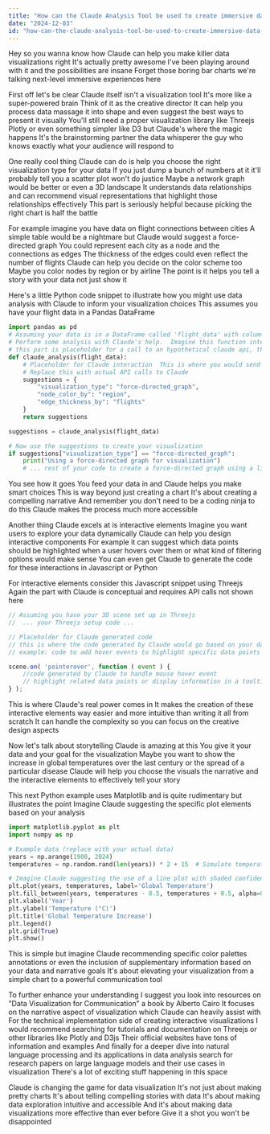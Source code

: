```yaml
---
title: "How can the Claude Analysis Tool be used to create immersive data visualizations?"
date: "2024-12-03"
id: "how-can-the-claude-analysis-tool-be-used-to-create-immersive-data-visualizations"
---
```


Hey so you wanna know how Claude can help you make killer data visualizations right  It's actually pretty awesome  I've been playing around with it and the possibilities are insane  Forget those boring bar charts we're talking next-level immersive experiences here

First off let's be clear Claude itself isn't a visualization tool  It's more like a super-powered brain  Think of it as the creative director  It can help you process data massage it into shape and even suggest the best ways to present it visually  You'll still need a proper visualization library like Threejs Plotly or even something simpler like D3 but Claude's where the magic happens  It's the brainstorming partner the data whisperer the guy who knows exactly what your audience will respond to

One really cool thing Claude can do is help you choose the right visualization type for your data  If you just dump a bunch of numbers at it it'll probably tell you a scatter plot won't do justice  Maybe a network graph would be better or even a 3D landscape  It understands data relationships and can recommend visual representations that highlight those relationships effectively  This part is seriously helpful because picking the right chart is half the battle


For example imagine you have data on flight connections between cities  A simple table would be a nightmare but Claude would suggest a force-directed graph  You could represent each city as a node and the connections as edges The thickness of the edges could even reflect the number of flights  Claude can help you decide on the color scheme too  Maybe you color nodes by region or by airline  The point is it helps you tell a story with your data not just show it


Here's a little Python code snippet to illustrate how you might use data analysis with Claude to inform your visualization choices  This assumes you have your flight data in a Pandas DataFrame


```python
import pandas as pd
# Assuming your data is in a DataFrame called 'flight_data' with columns 'origin', 'destination', 'flights'
# Perform some analysis with Claude's help.  Imagine this function interacts with Claude's API.
# this part is placeholder for a call to an hypothetical claude api, the real implementation is complex and requires external library
def claude_analysis(flight_data):
    # Placeholder for Claude interaction  This is where you would send your data to Claude and get back suggestions.
    # Replace this with actual API calls to Claude
    suggestions = {
        "visualization_type": "force-directed_graph",
        "node_color_by": "region",
        "edge_thickness_by": "flights"
    }
    return suggestions

suggestions = claude_analysis(flight_data)

# Now use the suggestions to create your visualization
if suggestions["visualization_type"] == "force-directed_graph":
    print("Using a force-directed graph for visualization")
    # ... rest of your code to create a force-directed graph using a library like NetworkX or similar ...

```


You see how it goes  You feed your data in and Claude helps you make smart choices  This is way beyond just creating a chart  It's about creating a compelling narrative  And remember you don't need to be a coding ninja to do this  Claude makes the process much more accessible


Another thing Claude excels at is interactive elements  Imagine you want users to explore your data dynamically  Claude can help you design interactive components  For example it can suggest which data points should be highlighted when a user hovers over them or what kind of filtering options would make sense  You can even get Claude to generate the code for these interactions in Javascript or Python


For interactive elements  consider this Javascript snippet using Threejs  Again the part with Claude is conceptual and requires API calls not shown here


```javascript
// Assuming you have your 3D scene set up in Threejs
//  ... your Threejs setup code ...

// Placeholder for Claude generated code
// this is where the code generated by Claude would go based on your data and requirements
// example: code to add hover events to highlight specific data points

scene.on( 'pointerover', function ( event ) {
    //code generated by Claude to handle mouse hover event
    // highlight related data points or display information in a tooltip
} );
```

This is where Claude's real power comes in  It makes the creation of these interactive elements way easier and more intuitive than writing it all from scratch  It can handle the complexity so you can focus on the creative design aspects


Now let's talk about storytelling  Claude is amazing at this  You give it your data and your goal for the visualization  Maybe you want to show the increase in global temperatures over the last century or the spread of a particular disease  Claude will help you choose the visuals the narrative and the interactive elements to effectively tell your story


This next Python example uses Matplotlib and is quite rudimentary but illustrates the point  Imagine Claude suggesting the specific plot elements based on your analysis


```python
import matplotlib.pyplot as plt
import numpy as np

# Example data (replace with your actual data)
years = np.arange(1900, 2024)
temperatures = np.random.rand(len(years)) * 2 + 15  # Simulate temperature increase

# Imagine Claude suggesting the use of a line plot with shaded confidence intervals
plt.plot(years, temperatures, label='Global Temperature')
plt.fill_between(years, temperatures - 0.5, temperatures + 0.5, alpha=0.3)  # Shaded area
plt.xlabel('Year')
plt.ylabel('Temperature (°C)')
plt.title('Global Temperature Increase')
plt.legend()
plt.grid(True)
plt.show()
```

This is simple  but imagine Claude recommending specific color palettes annotations or even the inclusion of supplementary information based on your data and narrative goals  It's about elevating your visualization from a simple chart to a powerful communication tool


To further enhance your understanding I suggest you look into resources on  "Data Visualization for Communication" a book by Alberto Cairo  It focuses on the narrative aspect of visualization which Claude can heavily assist with  For the technical implementation side of creating interactive visualizations I would recommend searching for tutorials and documentation on Threejs or other libraries like Plotly and D3js  Their official websites have tons of information and examples  And finally for a deeper dive into natural language processing and its applications in data analysis  search for research papers on large language models and their use cases in visualization  There's a lot of exciting stuff happening in this space


Claude is changing the game for data visualization  It's not just about making pretty charts  It's about telling compelling stories with data  It's about making data exploration intuitive and accessible  And it's about making data visualizations more effective than ever before  Give it a shot you won't be disappointed
